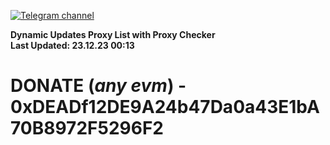 [![Telegram channel](https://img.shields.io/endpoint?url=https://runkit.io/damiankrawczyk/telegram-badge/branches/master?url=https://t.me/n4z4v0d)](https://t.me/n4z4v0d) 

**Dynamic Updates Proxy List with Proxy Checker**  
**Last Updated: 23.12.23 00:13**

# DONATE (_any evm_) - 0xDEADf12DE9A24b47Da0a43E1bA70B8972F5296F2
